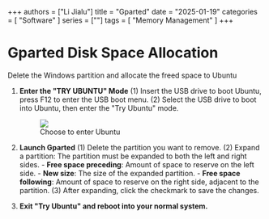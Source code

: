 +++
authors = ["Li Jialu"]
title = "Gparted"
date = "2025-01-19"
categories = [
    "Software"
]
series = [""]
tags = [
   "Memory Management"
]
+++

# Gparted Disk Space Allocation

Delete the Windows partition and allocate the freed space to Ubuntu

1. **Enter the "TRY UBUNTU" Mode**
   (1) Insert the USB drive to boot Ubuntu, press F12 to enter the USB boot menu.
   (2) Select the USB drive to boot into Ubuntu, then enter the "Try Ubuntu" mode.
    <div class="container">
        <div class="image">
            <figure>
                    <img src="/images/work-record/gparted.png">
                    <figcaption>Choose to enter Ubuntu</figcaption>
            </figure>
        </div>
    </div>

2. **Launch Gparted**
   (1) Delete the partition you want to remove.
   (2) Expand a partition: The partition must be expanded to both the left and right sides.
        - **Free space preceding**: Amount of space to reserve on the left side.
        - **New size**: The size of the expanded partition.
        - **Free space following**: Amount of space to reserve on the right side, adjacent to the partition.
   (3) After expanding, click the checkmark to save the changes.

3. **Exit "Try Ubuntu" and reboot into your normal system.**
